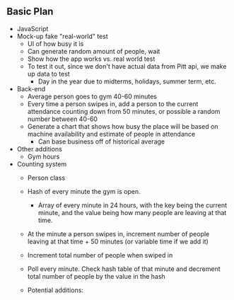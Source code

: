 ## Basic Plan
* JavaScript
* Mock-up fake "real-world" test
  * UI of how busy it is
  * Can generate random amount of people, wait
  * Show how the app works vs. real world test
  * To test it out, since we don't have actual data from Pitt api, we make up data to test
    * Day in the year due to midterms, holidays, summer term, etc.
* Back-end
  * Average person goes to gym 40-60 minutes
  * Every time a person swipes in, add a person to the current attendance counting down from 50 minutes, or possible a random number between 40-60
  * Generate a chart that shows how busy the place will be based on machine availability and estimate of people in attendance
    * Can base business off of historical average
 * Other additions
   * Gym hours
* Counting system
  * Person class
  * Hash of every minute the gym is open.
    * Array of every minute in 24 hours, with the key being the current minute, and the value being how many people are leaving at that time. 
  * At the minute a person swipes in, increment number of people leaving at that time + 50 minutes (or variable time if we add it)
  * Increment total number of people when swiped in
  * Poll every minute. Check hash table of that minute and decrement total number of people by the value in the hash

  * Potential additions: